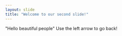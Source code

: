 ```yaml
---
layout: slide
title: "Welcome to our second slide!"
---
```

"Hello beautiful people"
Use the left arrow to go back!
